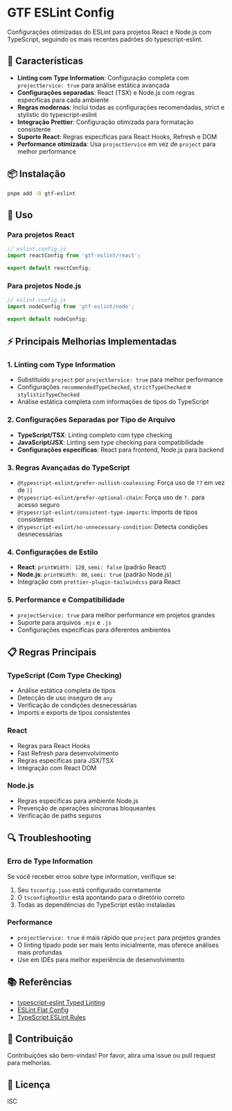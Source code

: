 # GTF ESLint Config

Configurações otimizadas do ESLint para projetos React e Node.js com TypeScript, seguindo os mais recentes padrões do typescript-eslint.

## 🚀 Características

- **Linting com Type Information**: Configuração completa com `projectService: true` para análise estática avançada
- **Configurações separadas**: React (TSX) e Node.js com regras específicas para cada ambiente
- **Regras modernas**: Inclui todas as configurações recomendadas, strict e stylistic do typescript-eslint
- **Integração Prettier**: Configuração otimizada para formatação consistente
- **Suporte React**: Regras específicas para React Hooks, Refresh e DOM
- **Performance otimizada**: Usa `projectService` em vez de `project` para melhor performance

## 📦 Instalação

```bash
pnpm add -D gtf-eslint
```

## 🔧 Uso

### Para projetos React

```javascript
// eslint.config.js
import reactConfig from 'gtf-eslint/react';

export default reactConfig;
```

### Para projetos Node.js

```javascript
// eslint.config.js
import nodeConfig from 'gtf-eslint/node';

export default nodeConfig;
```

## ⚡ Principais Melhorias Implementadas

### 1. **Linting com Type Information**
- Substituído `project` por `projectService: true` para melhor performance
- Configurações `recommendedTypeChecked`, `strictTypeChecked` e `stylisticTypeChecked`
- Análise estática completa com informações de tipos do TypeScript

### 2. **Configurações Separadas por Tipo de Arquivo**
- **TypeScript/TSX**: Linting completo com type checking
- **JavaScript/JSX**: Linting sem type checking para compatibilidade
- **Configurações específicas**: React para frontend, Node.js para backend

### 3. **Regras Avançadas do TypeScript**
- `@typescript-eslint/prefer-nullish-coalescing`: Força uso de `??` em vez de `||`
- `@typescript-eslint/prefer-optional-chain`: Força uso de `?.` para acesso seguro
- `@typescript-eslint/consistent-type-imports`: Imports de tipos consistentes
- `@typescript-eslint/no-unnecessary-condition`: Detecta condições desnecessárias

### 4. **Configurações de Estilo**
- **React**: `printWidth: 120`, `semi: false` (padrão React)
- **Node.js**: `printWidth: 80`, `semi: true` (padrão Node.js)
- Integração com `prettier-plugin-tailwindcss` para React

### 5. **Performance e Compatibilidade**
- `projectService: true` para melhor performance em projetos grandes
- Suporte para arquivos `.mjs` e `.js`
- Configurações específicas para diferentes ambientes

## 📋 Regras Principais

### TypeScript (Com Type Checking)
- Análise estática completa de tipos
- Detecção de uso inseguro de `any`
- Verificação de condições desnecessárias
- Imports e exports de tipos consistentes

### React
- Regras para React Hooks
- Fast Refresh para desenvolvimento
- Regras específicas para JSX/TSX
- Integração com React DOM

### Node.js
- Regras específicas para ambiente Node.js
- Prevenção de operações síncronas bloqueantes
- Verificação de paths seguros

## 🔍 Troubleshooting

### Erro de Type Information
Se você receber erros sobre type information, verifique se:
1. Seu `tsconfig.json` está configurado corretamente
2. O `tsconfigRootDir` está apontando para o diretório correto
3. Todas as dependências do TypeScript estão instaladas

### Performance
- `projectService: true` é mais rápido que `project` para projetos grandes
- O linting tipado pode ser mais lento inicialmente, mas oferece análises mais profundas
- Use em IDEs para melhor experiência de desenvolvimento

## 📚 Referências

- [typescript-eslint Typed Linting](https://typescript-eslint.io/getting-started/typed-linting)
- [ESLint Flat Config](https://eslint.org/docs/latest/use/configure/configuration-files-new)
- [TypeScript ESLint Rules](https://typescript-eslint.io/rules/)

## 🤝 Contribuição

Contribuições são bem-vindas! Por favor, abra uma issue ou pull request para melhorias.

## 📄 Licença

ISC
